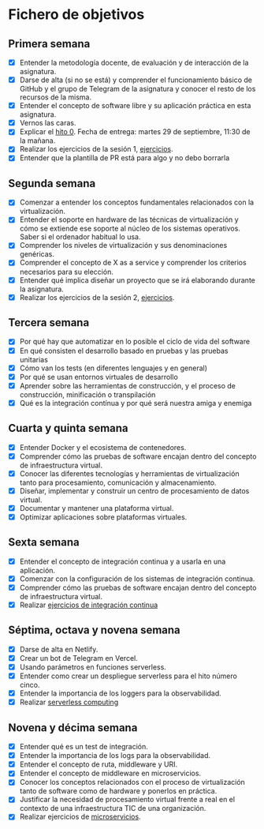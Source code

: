 # Fichero de objetivos

## Primera semana

- [x] Entender la metodología docente, de evaluación y de interacción de la asignatura.
- [x] Darse de alta (si no se está) y comprender el funcionamiento básico de GitHub y el grupo de Telegram de la asignatura y conocer el resto de los recursos de la misma.
- [x] Entender el concepto de software libre y su aplicación práctica en esta asignatura.
- [x] Vernos las caras.
- [x] Explicar el [hito 0](http://jj.github.io/IV/documentos/proyecto/0.Repositorio). Fecha de entrega: martes 29 de septiembre, 11:30 de la mañana.
- [x] Realizar los ejercicios de la sesión 1, [ejercicios](https://github.com/DanielRuizMed/EjerciciosIV/tree/master/session1).
- [x] Entender que la plantilla de PR está para algo y no debo borrarla

## Segunda semana
- [x] Comenzar a entender los conceptos fundamentales relacionados con la virtualización.
- [x] Entender el soporte en hardware de las técnicas de virtualización y cómo se extiende ese soporte al núcleo de los sistemas operativos. Saber si el ordenador habitual lo usa.
- [x] Comprender los niveles de virtualización y sus denominaciones genéricas.
- [x] Comprender el concepto de X as a service y comprender los criterios necesarios para su elección.
- [x] Entender qué implica diseñar un proyecto que se irá elaborando durante la asignatura.
- [x] Realizar los ejercicios de la sesión 2, [ejercicios](https://github.com/DanielRuizMed/EjerciciosIV/tree/master/session1).

## Tercera semana
- [x] Por qué hay que automatizar en lo posible el ciclo de vida del software
- [x] En qué consisten el desarrollo basado en pruebas y las pruebas unitarias
- [x] Cómo van los tests (en diferentes lenguajes y en general)
- [x] Por qué se usan entornos virtuales de desarrollo
- [x] Aprender sobre las herramientas de construcción, y el proceso de construcción, minificación o transpilación
- [x] Qué es la integración contínua y por qué será nuestra amiga y enemiga

## Cuarta y quinta semana
- [x] Entender Docker y el ecosistema de contenedores.
- [x] Comprender cómo las pruebas de software encajan dentro del concepto de infraestructura virtual.
- [x] Conocer las diferentes tecnologías y herramientas de virtualización tanto para procesamiento, comunicación y almacenamiento.
- [x] Diseñar, implementar y construir un centro de procesamiento de datos virtual.
- [x] Documentar y mantener una plataforma virtual.
- [x] Optimizar aplicaciones sobre plataformas virtuales.

## Sexta semana
- [x] Entender el concepto de integración continua y a usarla en una aplicación.
- [x] Comenzar con la configuración de los sistemas de integración continua.
- [x] Comprender cómo las pruebas de software encajan dentro del concepto de infraestructura virtual.
- [x] Realizar [ejercicios de integración continua](https://github.com/DanielRuizMed/EjerciciosIV/tree/master/session6)

## Séptima, octava y novena semana
- [x] Darse de alta en Netlify.
- [x] Crear un bot de Telegram en Vercel.
- [x] Usando parámetros en funciones serverless.
- [x] Entender como crear un despliegue serverless para el hito número cinco.
- [x] Entender la importancia de los loggers para la observabilidad.
- [x] Realizar [serverless computing](https://github.com/DanielRuizMed/EjerciciosIV/tree/master/session8-9)

## Novena y décima semana

- [x] Entender qué es un test de integración.
- [x] Entender la importancia de los logs para la observabilidad.
- [x] Entender el concepto de ruta, middleware y URI.
- [x] Entender el concepto de middleware en microservicios.
- [x] Conocer los conceptos relacionados con el proceso de virtualización tanto de software como de hardware y ponerlos en práctica.
- [x] Justificar la necesidad de procesamiento virtual frente a real en el contexto de una infraestructura TIC de una organización.
- [x] Realizar ejercicios de [microservicios](https://github.com/DanielRuizMed/EjerciciosIV/tree/master/sesison10).